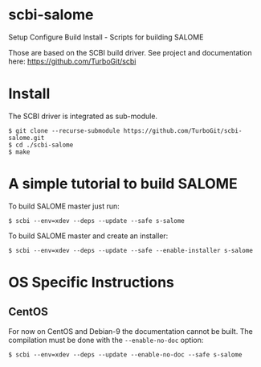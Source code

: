 # scbi-salome

Setup Configure Build Install - Scripts for building SALOME

Those are based on the SCBI build driver. See project
and documentation here: https://github.com/TurboGit/scbi

# Install

The SCBI driver is integrated as sub-module.

```
$ git clone --recurse-submodule https://github.com/TurboGit/scbi-salome.git
$ cd ./scbi-salome
$ make
```

# A simple tutorial to build SALOME

  To build SALOME master just run:

```
$ scbi --env=xdev --deps --update --safe s-salome
```

  To build SALOME master and create an installer:

```
$ scbi --env=xdev --deps --update --safe --enable-installer s-salome
```

# OS Specific Instructions

## CentOS

For now on CentOS and Debian-9 the documentation cannot be built. The
compilation must be done with the `--enable-no-doc` option:

```
$ scbi --env=xdev --deps --update --enable-no-doc --safe s-salome
```
